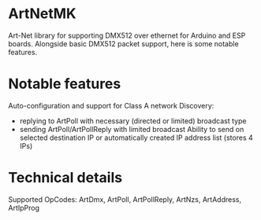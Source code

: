 # ArtNetMK
Art-Net library for supporting DMX512 over ethernet for Arduino and ESP boards. Alongside basic DMX512 packet support, here is some notable features.

# Notable features
Auto-configuration and support for Class A network
Discovery:
  * replying to ArtPoll with necessary (directed or limited) broadcast type
  * sending ArtPoll/ArtPollReply with limited broadcast
Ability to send on selected destination IP or automatically created IP address list (stores 4 IPs)

# Technical details
Supported OpCodes: ArtDmx, ArtPoll, ArtPollReply, ArtNzs, ArtAddress, ArtIpProg

